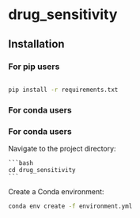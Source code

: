 # drug_sensitivity



## Installation

### For pip users

```bash

pip install -r requirements.txt

```

### For conda users

### For conda users

 Navigate to the project directory:

    ```bash
    cd drug_sensitivity
    ```


Create a Conda environment:

```bash
conda env create -f environment.yml
```
